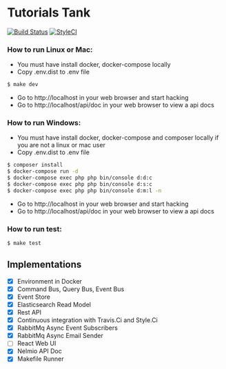 # Tutorials Tank
[![Build Status](https://travis-ci.com/zawiszaty/tutorials_tank.svg?branch=master)](https://travis-ci.com/zawiszaty/tutorials_tank)
[![StyleCI](https://github.styleci.io/repos/141673154/shield?branch=master)](https://github.styleci.io/repos/141673154)

### How to run Linux or Mac:
* You must have install docker, docker-compose locally 
* Copy .env.dist to .env file 
```bash
$ make dev
```
* Go to http://localhost in your web browser and start hacking
* Go to http://localhost/api/doc in your web browser to view a api docs

### How to run Windows:
* You must have install docker, docker-compose and composer locally if you are not a linux or mac user
* Copy .env.dist to .env file 
```bash
$ composer install
$ docker-compose run -d 
$ docker-compose exec php php bin/console d:d:c
$ docker-compose exec php php bin/console d:s:c
$ docker-compose exec php php bin/console d:m:l -n
```
* Go to http://localhost in your web browser and start hacking
* Go to http://localhost/api/doc in your web browser to view a api docs

### How to run test:
```bash
$ make test
```

## Implementations

- [x] Environment in Docker
- [x] Command Bus, Query Bus, Event Bus
- [x] Event Store
- [x] Elasticsearch Read Model
- [x] Rest API
- [x] Continuous integration with Travis.Ci and Style.Ci
- [x] RabbitMq Async Event Subscribers
- [x] RabbitMq Async Email Sender
- [ ] React Web UI
- [x] Nelmio API Doc
- [x] Makefile Runner

